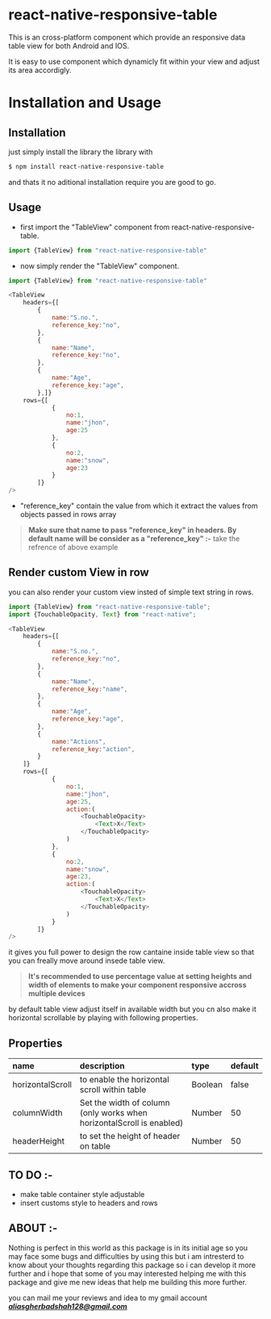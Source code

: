 # react-native-responsive-table

This is an cross-platform component which provide an responsive data table view for both Android and IOS.

It is easy to use component which dynamicly fit within your view and adjust its area accordigly.
# Installation and Usage
## Installation
just simply install the library the library with
```sh
$ npm install react-native-responsive-table
```
and thats it no aditional installation require you are good to go.

## Usage
- first import the "TableView" component from react-native-responsive-table.
```javascript
import {TableView} from "react-native-responsive-table"
```

- now simply render the "TableView" component.
```javascript
import {TableView} from "react-native-responsive-table"

<TableView 
    headers={[
        {
            name:"S.no.",
            reference_key:"no",
        },
        {
            name:"Name",
            reference_key:"no",
        },
        {
            name:"Age",
            reference_key:"age",
        },]}
    rows={[
            {
                no:1,
                name:"jhon",
                age:25
            },
            {
                no:2,
                name:"snow",
                age:23
            }
        ]}
/>
```
- "reference_key" contain the value from which it extract the values from objects passed in rows array

> **Make sure that name to pass "reference_key" in headers. By default name will be consider as a "reference_key" :-** take the refrence of above example

## Render custom View in row
you can also render your custom view insted of simple text string in rows.

```javascript
import {TableView} from "react-native-responsive-table";
import {TouchableOpacity, Text} from "react-native";

<TableView 
    headers={[
        {
            name:"S.no.",
            reference_key:"no",
        },
        {
            name:"Name",
            reference_key:"name",
        },
        {
            name:"Age",
            reference_key:"age",
        },
        {
            name:"Actions",
            reference_key:"action",
        }
    ]}
    rows={[
            {
                no:1,
                name:"jhon",             
                age:25,
                action:(
                    <TouchableOpacity>
                        <Text>X</Text>
                    </TouchableOpacity>
                )
            },
            {
                no:2,
                name:"snow",
                age:23,
                action:(
                    <TouchableOpacity>
                        <Text>X</Text>
                    </TouchableOpacity>
                )
            }
        ]}
/>
```
it gives you full power to design the row cantaine inside table view so that you can freally move around insede table view.

> **It's recommended to use percentage value at setting heights and width of elements to make your component responsive accross multiple devices**

by default table view adjust itself in available width but you cn also make it horizontal scrollable by playing with following properties.

## Properties

 name            | description                    | type | default
:--------------- |:------------------------------ |:-------- |:--------
 horizontalScroll | to enable the horizontal scroll within table  | Boolean | false
 columnWidth   | Set the width of column (only works when horizontalScroll is enabled)| Number | 50
 headerHeight   | to set the height of header on table   | Number | 50
 
## **TO DO :-**
- make table container style adjustable
- insert customs style to headers and rows

## **ABOUT :-**

Nothing is perfect in this world as this package is in its initial age so you may face some bugs and difficulties by using this but i am intresterd to know about your thoughts regarding this package so i can develop it more further and i hope that some of you may  interested helping me with this package and give me new ideas that help me building this more further. 

you can mail me your reviews and idea to my gmail account _**aliasgherbadshah128@gmail.com**_